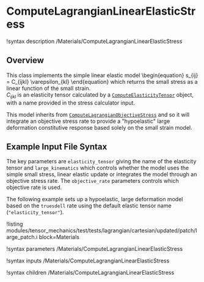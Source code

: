 # ComputeLagrangianLinearElasticStress

!syntax description /Materials/ComputeLagrangianLinearElasticStress

## Overview

This class implements the simple linear elastic model
\begin{equation}
      s_{ij} = C_{ijkl} \varepsilon_{kl}
\end{equation}
which returns the small stress as a linear function of the small strain.  
$C_{ijkl}$ is an elasticity tensor calculated by a [`ComputeElasticityTensor`](ComputeElasticityTensor.md) object,
with a name provided in the stress calculator input.

This model inherits from [`ComputeLagrangianObjectiveStress`](ComputeLagrangianObjectiveStress.md) and so
it will integrate an objective stress rate to provide a "hypoelastic" large deformation constitutive
response based solely on the small strain model.

## Example Input File Syntax

The key parameters are `elasticity_tensor` giving the name of the elasticity tensor and
`large_kinematics` which controls whether the model uses the simple small stress, linear elastic
update or integrates the model through an objective stress rate.  The `objective_rate`
parameters controls which objective rate is used.

The following example sets up a hypoelastic, large deformation model based on the
`truesdell` rate using the default elastic tensor name (`"elasticity_tensor"`).

!listing modules/tensor_mechanics/test/tests/lagrangian/cartesian/updated/patch/large_patch.i
         block=Materials

!syntax parameters /Materials/ComputeLagrangianLinearElasticStress

!syntax inputs /Materials/ComputeLagrangianLinearElasticStress

!syntax children /Materials/ComputeLagrangianLinearElasticStress
